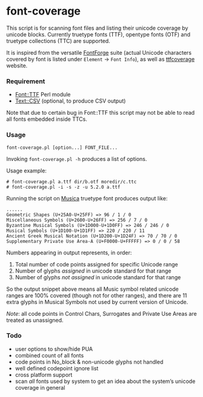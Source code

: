 # font-coverage

This script is for scanning font files and listing their unicode coverage by unicode blocks. Currently truetype fonts (TTF), opentype fonts (OTF) and truetype collections (TTC) are supported.

It is inspired from the versatile [FontForge](http://fontforge.org/) suite (actual Unicode characters covered by font is listed under `Element` &rarr; `Font Info`), as well as [ttfcoverage](http://everythingfonts.com/ttfcoverage) website.

### Requirement

* [Font::TTF](http://search.cpan.org/~mhosken/Font-TTF-1.03/) Perl module
* [Text::CSV](http://search.cpan.org/~makamaka/Text-CSV-1.32/) (optional, to produce CSV output)

Note that due to certain bug in Font::TTF this script may not be able to read all fonts embedded inside TTCs.

### Usage

    font-coverage.pl [option...] FONT_FILE...

Invoking `font-coverage.pl -h` produces a list of options.

Usage example:

    # font-coverage.pl a.ttf dir/b.otf moredir/c.ttc
    # font-coverage.pl -i -s -z -u 5.2.0 a.ttf

Running the script on [Musica](http://users.teilar.gr/~g1951d/) truetype font produces output like:

```
......
Geometric Shapes (U+25A0-U+25FF) => 96 / 1 / 0
Miscellaneous Symbols (U+2600-U+26FF) => 256 / 7 / 0
Byzantine Musical Symbols (U+1D000-U+1D0FF) => 246 / 246 / 0
Musical Symbols (U+1D100-U+1D1FF) => 220 / 220 / 11
Ancient Greek Musical Notation (U+1D200-U+1D24F) => 70 / 70 / 0
Supplementary Private Use Area-A (U+F0000-U+FFFFF) => 0 / 0 / 58
```

Numbers appearing in output represents, in order:

1. Total number of code points assigned for specific Unicode range
1. Number of glyphs *assigned* in unicode standard for that range
1. Number of glyphs *not assigned* in unicode standard for that range

So the output snippet above means all Music symbol related unicode ranges are 100% covered (though not for other ranges), and there are 11 extra glyphs in Musical Symbols not used by current version of Unicode.

*Note*: all code points in Control Chars, Surrogates and Private Use Areas are treated as unassigned.


### Todo

* user options to show/hide PUA
* combined count of all fonts
* code points in No_block & non-unicode glyphs not handled
* well defined codepoint ignore list
* cross platform support
* scan *all* fonts used by system to get an idea about the system&rsquo;s unicode coverage in general

